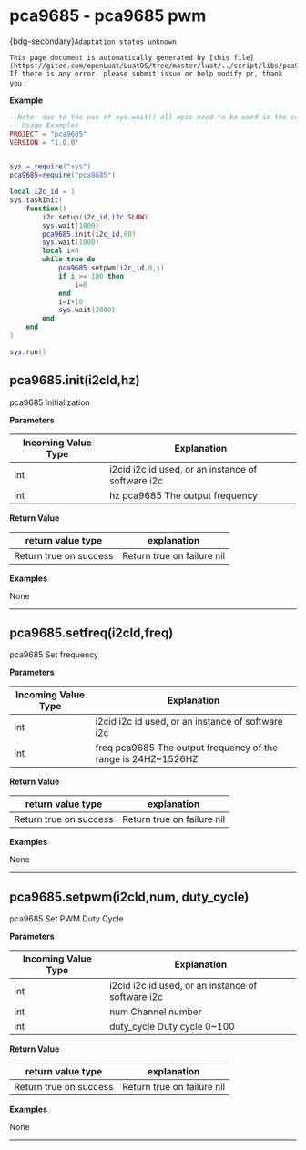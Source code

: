 # pca9685 - pca9685 pwm 

{bdg-secondary}`Adaptation status unknown`

```{note}
This page document is automatically generated by [this file](https://gitee.com/openLuat/LuatOS/tree/master/luat/../script/libs/pca9685.lua). If there is any error, please submit issue or help modify pr, thank you！
```


**Example**

```lua
--Note: due to the use of sys.wait() all apis need to be used in the coroutine
-- Usage Examples
PROJECT = "pca9685"
VERSION = "1.0.0"


sys = require("sys")
pca9685=require("pca9685")

local i2c_id = 1
sys.taskInit(
    function()
        i2c.setup(i2c_id,i2c.SLOW)
        sys.wait(1000)
        pca9685.init(i2c_id,60)
        sys.wait(1000)
        local i=0
        while true do
            pca9685.setpwm(i2c_id,0,i)
            if i >= 100 then
                i=0
            end
            i=i+10
            sys.wait(2000)
        end
    end
)

sys.run()

```

## pca9685.init(i2cId,hz)



pca9685 Initialization

**Parameters**

|Incoming Value Type | Explanation|
|-|-|
|int|i2cid i2c id used, or an instance of software i2c|
|int|hz pca9685 The output frequency|

**Return Value**

|return value type | explanation|
|-|-|
|Return true on success | Return true on failure nil|

**Examples**

None

---

## pca9685.setfreq(i2cId,freq)



pca9685 Set frequency

**Parameters**

|Incoming Value Type | Explanation|
|-|-|
|int|i2cid i2c id used, or an instance of software i2c|
|int|freq pca9685 The output frequency of the range is 24HZ~1526HZ|

**Return Value**

|return value type | explanation|
|-|-|
|Return true on success | Return true on failure nil|

**Examples**

None

---

## pca9685.setpwm(i2cId,num, duty_cycle)



pca9685 Set PWM Duty Cycle

**Parameters**

|Incoming Value Type | Explanation|
|-|-|
|int|i2cid i2c id used, or an instance of software i2c|
|int|num Channel number|
|int|duty_cycle Duty cycle 0~100|

**Return Value**

|return value type | explanation|
|-|-|
|Return true on success | Return true on failure nil|

**Examples**

None

---

